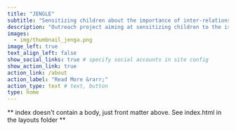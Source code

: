 ```yaml
---
title: "JENGLE"
subtitle: "Sensitizing children about the importance of inter-relationships in nature"
description: "Outreach project aiming at sensitizing children to the issues of biodiversity and its response to global changes by insisting on the importance of taking species interactions into account, i.e. looking at ecological systems as networks of interactions. "
images:
  - img/thumbnail_jenga.png
image_left: true
text_align_left: false
show_social_links: true # specify social accounts in site config
show_action_link: true
action_link: /about
action_label: "Read More &rarr;"
action_type: text # text, button
type: home
---
```


** index doesn't contain a body, just front matter above.
See index.html in the layouts folder **
